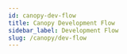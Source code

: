```yaml
---
id: canopy-dev-flow
title: Canopy Development Flow
sidebar_label: Development Flow
slug: /canopy/dev-flow
---
```


